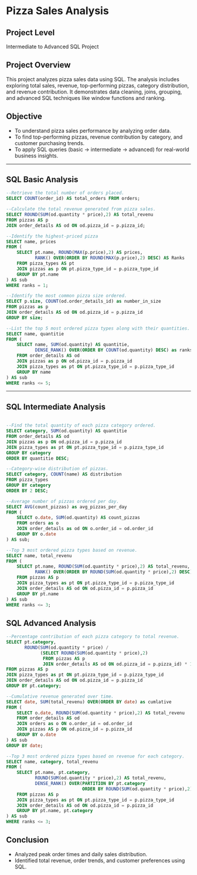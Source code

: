 # Pizza Sales Analysis

##  Project Level
Intermediate to Advanced SQL Project

##  Project Overview  
This project analyzes pizza sales data using SQL.
The analysis includes exploring total sales, revenue, top-performing pizzas, category distribution, and revenue contribution.
It demonstrates data cleaning, joins, grouping, and advanced SQL techniques like window functions and ranking.
  

##  Objective   
- To understand pizza sales performance by analyzing order data.  
- To find top-performing pizzas, revenue contribution by category, and customer purchasing trends.
- To apply SQL queries (basic → intermediate → advanced) for real-world business insights.


---

##  SQL Basic Analysis 

```sql
--Retrieve the total number of orders placed.
SELECT COUNT(order_id) AS total_orders FROM orders;

--Calculate the total revenue generated from pizza sales.
SELECT ROUND(SUM(od.quantity * price),2) AS total_revenu
FROM pizzas AS p
JOIN order_details AS od ON od.pizza_id = p.pizza_id;

--Identify the highest-priced pizza
SELECT name, prices
FROM (
    SELECT pt.name, ROUND(MAX(p.price),2) AS prices,
           RANK() OVER(ORDER BY ROUND(MAX(p.price),2) DESC) AS Ranks
    FROM pizza_types AS pt
    JOIN pizzas as p ON pt.pizza_type_id = p.pizza_type_id
    GROUP BY pt.name
) AS sub
WHERE ranks = 1;

--Identify the most common pizza size ordered.
SELECT p.size, COUNT(od.order_details_id) as number_in_size
FROM pizzas as p
JOIN order_details AS od ON od.pizza_id = p.pizza_id
GROUP BY size;

--List the top 5 most ordered pizza types along with their quantities.
SELECT name, quantitie
FROM (
    SELECT name, SUM(od.quantity) AS quantitie,
           DENSE_RANK() OVER(ORDER BY COUNT(od.quantity) DESC) as ranks
    FROM order_details AS od
    JOIN pizzas as p ON od.pizza_id = p.pizza_id
    JOIN pizza_types as pt ON pt.pizza_type_id = p.pizza_type_id
    GROUP BY name
) AS sub
WHERE ranks <= 5;
```
---

## SQL Intermediate Analysis

```sql

--Find the total quantity of each pizza category ordered.
SELECT category, SUM(od.quantity) AS quantitie
FROM order_details AS od
JOIN pizzas as p ON od.pizza_id = p.pizza_id
JOIN pizza_types as pt ON pt.pizza_type_id = p.pizza_type_id
GROUP BY category
ORDER BY quantitie DESC;

--Category-wise distribution of pizzas.
SELECT category, COUNT(name) AS distribution
FROM pizza_types
GROUP BY category
ORDER BY 2 DESC;

--Average number of pizzas ordered per day.
SELECT AVG(count_pizzas) as avg_pizzas_per_day
FROM (
    SELECT o.date, SUM(od.quantity) AS count_pizzas
    FROM orders as o
    JOIN order_details as od ON o.order_id = od.order_id
    GROUP BY o.date
) AS sub;

--Top 3 most ordered pizza types based on revenue.
SELECT name, total_revenu
FROM (
    SELECT pt.name, ROUND(SUM(od.quantity * price),2) AS total_revenu,
           RANK() OVER(ORDER BY ROUND(SUM(od.quantity * price),2) DESC) as ranks
    FROM pizzas AS p
    JOIN pizza_types as pt ON pt.pizza_type_id = p.pizza_type_id
    JOIN order_details AS od ON od.pizza_id = p.pizza_id
    GROUP BY pt.name
) AS sub
WHERE ranks <= 3;

```


## SQL Advanced Analysis
```sql
--Percentage contribution of each pizza category to total revenue.
SELECT pt.category,
       ROUND(SUM(od.quantity * price) /
             (SELECT ROUND(SUM(od.quantity * price),2)
              FROM pizzas AS p
              JOIN order_details AS od ON od.pizza_id = p.pizza_id) * 100, 2) AS per_revenu
FROM pizzas AS p
JOIN pizza_types as pt ON pt.pizza_type_id = p.pizza_type_id
JOIN order_details AS od ON od.pizza_id = p.pizza_id
GROUP BY pt.category;

--Cumulative revenue generated over time.
SELECT date, SUM(total_revenu) OVER(ORDER BY date) as cumlative
FROM (
    SELECT o.date, ROUND(SUM(od.quantity * price),2) AS total_revenu
    FROM order_details AS od
    JOIN orders as o ON o.order_id = od.order_id
    JOIN pizzas AS p ON od.pizza_id = p.pizza_id
    GROUP BY o.date
) AS sub
GROUP BY date;

--Top 3 most ordered pizza types based on revenue for each category.
SELECT name, category, total_revenu
FROM (
    SELECT pt.name, pt.category,
           ROUND(SUM(od.quantity * price),2) AS total_revenu,
           DENSE_RANK() OVER(PARTITION BY pt.category
                             ORDER BY ROUND(SUM(od.quantity * price),2) DESC) AS ranks
    FROM pizzas AS p
    JOIN pizza_types as pt ON pt.pizza_type_id = p.pizza_type_id
    JOIN order_details AS od ON od.pizza_id = p.pizza_id
    GROUP BY pt.name, pt.category
) AS sub
WHERE ranks <= 3;

```

## Conclusion  
- Analyzed peak order times and daily sales distribution.
- Identified total revenue, order trends, and customer preferences using SQL.


